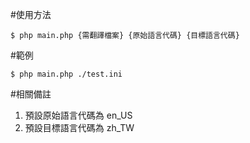 #使用方法

```
$ php main.php {需翻譯檔案} {原始語言代碼} {目標語言代碼}
```

#範例

```
$ php main.php ./test.ini
```

#相關備註

1. 預設原始語言代碼為 en_US
2. 預設目標語言代碼為 zh_TW
